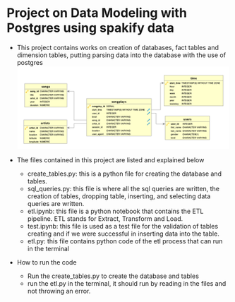 # Project on Data Modeling with Postgres using spakify data

* This project contains works on creation of databases, fact tables and dimension tables, putting parsing data into the database with the use of postgres
![](Images/Songplay.png)

* The files contained in this project are listed and explained below
    * create_tables.py: this is a python file for creating the database and tables.
    * sql_queries.py: this file is where all the sql queries are written, the creation of tables, dropping table, inserting, and selecting data queries are written.
    * etl.ipynb: this file is a python notebook that contains the ETL pipeline. ETL stands for Extract, Transform and Load.
    * test.ipynb: this file is used as a test file for the validation of tables creating and if we were successful in inserting data into the table.
    * etl.py: this file contains python code of the etl process that can run in the terminal

* How to run the code
    * Run the create_tables.py to create the database and tables
    * run the etl.py in the terminal, it should run by reading in the files and not throwing an error.
